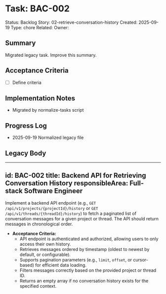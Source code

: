 # Task: BAC-002
Status: Backlog
Story: 02-retrieve-conversation-history
Created: 2025-09-19
Type: chore
Related:
Owner:

## Summary
Migrated legacy task. Improve this summary.

## Acceptance Criteria
- [ ] Define criteria

## Implementation Notes
- Migrated by normalize-tasks script

## Progress Log
- 2025-09-19 Normalized legacy file

## Legacy Body

---
id: BAC-002
title: Backend API for Retrieving Conversation History
responsibleArea: Full-stack Software Engineer
---
Implement a backend API endpoint (e.g., `GET /api/v1/projects/{projectId}/history` or `GET /api/v1/threads/{threadId}/history`) to fetch a paginated list of conversation messages for a given project or thread. The API should return messages in chronological order.

*   **Acceptance Criteria:**
    *   API endpoint is authenticated and authorized, allowing users to only access their own history.
    *   Retrieves messages ordered by timestamp (oldest to newest by default, or configurable).
    *   Supports pagination parameters (e.g., `limit`, `offset`, or cursor-based) for efficient data loading.
    *   Filters messages correctly based on the provided project or thread ID.
    *   Returns an empty array if no conversation history exists for the specified context.
